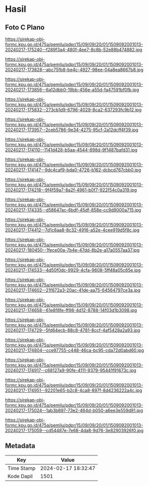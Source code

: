 # Hasil

## Foto C Plano

https://sirekap-obj-formc.kpu.go.id/475a/pemilu/pdpr/15/09/09/20/01/1509092001013-20240217-175240--f289f3a4-480f-4ee7-8c8b-52e88b474882.jpg

https://sirekap-obj-formc.kpu.go.id/475a/pemilu/pdpr/15/09/09/20/01/1509092001013-20240217-173828--abc75fb8-be4c-4927-98ee-04a8ea8667b8.jpg

https://sirekap-obj-formc.kpu.go.id/475a/pemilu/pdpr/15/09/09/20/01/1509092001013-20240217-173856--6a12dbb0-19bb-456e-a55d-fa47591bf0fb.jpg

https://sirekap-obj-formc.kpu.go.id/475a/pemilu/pdpr/15/09/09/20/01/1509092001013-20240217-175832--273cb1d9-6796-4029-8ca2-637293fc9b12.jpg

https://sirekap-obj-formc.kpu.go.id/475a/pemilu/pdpr/15/09/09/20/01/1509092001013-20240217-173957--2ceb5786-9e34-4275-95cf-2a12dcff4f39.jpg

https://sirekap-obj-formc.kpu.go.id/475a/pemilu/pdpr/15/09/09/20/01/1509092001013-20240217-174110--1141d428-b5aa-4544-898d-9f1487bafd31.jpg

https://sirekap-obj-formc.kpu.go.id/475a/pemilu/pdpr/15/09/09/20/01/1509092001013-20240217-174147--9dc4caf9-bda0-4726-b162-dcbcd767cbb0.jpg

https://sirekap-obj-formc.kpu.go.id/475a/pemilu/pdpr/15/09/09/20/01/1509092001013-20240217-174218--9f4f59a7-8a2f-4961-b0f7-922f54c0a319.jpg

https://sirekap-obj-formc.kpu.go.id/475a/pemilu/pdpr/15/09/09/20/01/1509092001013-20240217-174335--d58647ac-6bdf-45df-858e-cc9d9000a715.jpg

https://sirekap-obj-formc.kpu.go.id/475a/pemilu/pdpr/15/09/09/20/01/1509092001013-20240217-174412--7d1c6aa8-8c32-4916-a52e-4cee919d5f8c.jpg

https://sirekap-obj-formc.kpu.go.id/475a/pemilu/pdpr/15/09/09/20/01/1509092001013-20240217-180450--1fece00a-7b4e-47dd-8b2e-a17a0557aa37.jpg

https://sirekap-obj-formc.kpu.go.id/475a/pemilu/pdpr/15/09/09/20/01/1509092001013-20240217-174533--4d50f0dc-9929-4cfa-9608-5ff48a05c65e.jpg

https://sirekap-obj-formc.kpu.go.id/475a/pemilu/pdpr/15/09/09/20/01/1509092001013-20240217-174602--21f672a3-20ac-41de-aa75-64564797ce3a.jpg

https://sirekap-obj-formc.kpu.go.id/475a/pemilu/pdpr/15/09/09/20/01/1509092001013-20240217-174658--61e8f8fe-ff98-4d12-8788-14f03d1b3098.jpg

https://sirekap-obj-formc.kpu.go.id/475a/pemilu/pdpr/15/09/09/20/01/1509092001013-20240217-174729--5fd64ecb-88c8-4781-8ccf-4af5428a2a93.jpg

https://sirekap-obj-formc.kpu.go.id/475a/pemilu/pdpr/15/09/09/20/01/1509092001013-20240217-174804--cce97755-c448-46ca-bc95-cda72d0abd60.jpg

https://sirekap-obj-formc.kpu.go.id/475a/pemilu/pdpr/15/09/09/20/01/1509092001013-20240217-174917--c68127a9-90fe-4111-9379-95441f91673c.jpg

https://sirekap-obj-formc.kpu.go.id/475a/pemilu/pdpr/15/09/09/20/01/1509092001013-20240217-174951--92201e65-b2c8-4ca8-897f-8d4236222a4c.jpg

https://sirekap-obj-formc.kpu.go.id/475a/pemilu/pdpr/15/09/09/20/01/1509092001013-20240217-175024--1ab3b897-73e2-464d-b050-a6ee3e559d91.jpg

https://sirekap-obj-formc.kpu.go.id/475a/pemilu/pdpr/15/09/09/20/01/1509092001013-20240217-175059--cd54487e-7e68-4da8-9d76-3e82903926f0.jpg


## Metadata

| Key        | Value               |
| ---------- | ------------------- |
| Time Stamp | 2024-02-17 18:32:47 |
| Kode Dapil | 1501                |



